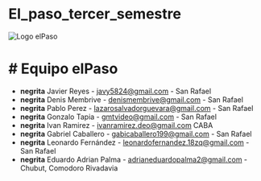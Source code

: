 # El_paso_tercer_semestre

![Logo elPaso](https://drive.google.com/file/d/17CiMt2XoFX5WdOQTI0BnokvQPejnIGRO/view?usp=drive_link)


# # Equipo elPaso

* **negrita** Javier Reyes - javy5824@gmail.com - San Rafael
* **negrita** Denis Membrive - denismembrive@gmail.com - San Rafael
* **negrita** Pablo Perez - lazarosalvadorguevara@gmail.com - San Rafael
* **negrita** Gonzalo Tapia - gmtvideo@gmail.com - San Rafael
* **negrita** Ivan Ramirez - ivanramirez.deo@gmail.com CABA
* **negrita** Gabriel Caballero - gabicaballero199@gmail.com - San Rafael
* **negrita** Leonardo Fernández - leonardofernandez.18zq@gmail.com - San Rafael
* **negrita** Eduardo Adrian Palma - adrianeduardopalma2@gmail.com - Chubut, Comodoro Rivadavia